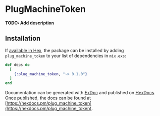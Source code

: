# PlugMachineToken

**TODO: Add description**

## Installation

If [available in Hex](https://hex.pm/docs/publish), the package can be installed
by adding `plug_machine_token` to your list of dependencies in `mix.exs`:

```elixir
def deps do
  [
    {:plug_machine_token, "~> 0.1.0"}
  ]
end
```

Documentation can be generated with [ExDoc](https://github.com/elixir-lang/ex_doc)
and published on [HexDocs](https://hexdocs.pm). Once published, the docs can
be found at [https://hexdocs.pm/plug_machine_token](https://hexdocs.pm/plug_machine_token).


